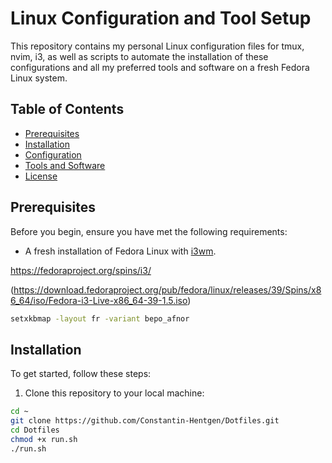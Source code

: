 # Linux Configuration and Tool Setup

This repository contains my personal Linux configuration files for tmux, nvim, i3, as well as scripts to automate the installation of these configurations and all my preferred tools and software on a fresh Fedora Linux system.

## Table of Contents

- [Prerequisites](#prerequisites)
- [Installation](#installation)
- [Configuration](#configuration)
- [Tools and Software](#tools-and-software)
- [License](#license)

## Prerequisites

Before you begin, ensure you have met the following requirements:

- A fresh installation of Fedora Linux with [i3wm](https://i3wm.org/).

https://fedoraproject.org/spins/i3/

(https://download.fedoraproject.org/pub/fedora/linux/releases/39/Spins/x86_64/iso/Fedora-i3-Live-x86_64-39-1.5.iso)


```bash
setxkbmap -layout fr -variant bepo_afnor
```

## Installation

To get started, follow these steps:

1. Clone this repository to your local machine:

```bash
cd ~
git clone https://github.com/Constantin-Hentgen/Dotfiles.git
cd Dotfiles
chmod +x run.sh
./run.sh
```
